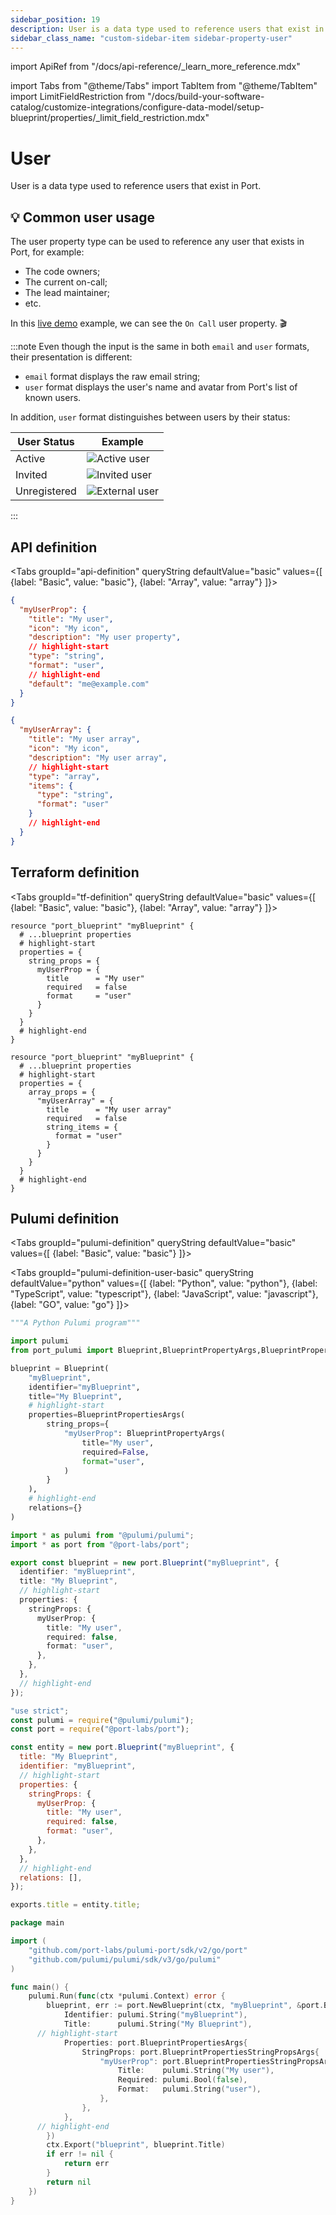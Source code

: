 ```yaml
---
sidebar_position: 19
description: User is a data type used to reference users that exist in Port
sidebar_class_name: "custom-sidebar-item sidebar-property-user"
---
```


import ApiRef from "/docs/api-reference/\_learn_more_reference.mdx"

import Tabs from "@theme/Tabs"
import TabItem from "@theme/TabItem"
import LimitFieldRestriction from "/docs/build-your-software-catalog/customize-integrations/configure-data-model/setup-blueprint/properties/_limit_field_restriction.mdx"

# User

User is a data type used to reference users that exist in Port.

## 💡 Common user usage

The user property type can be used to reference any user that exists in Port, for example:

- The code owners;
- The current on-call;
- The lead maintainer;
- etc.

In this [live demo](https://demo.getport.io/service_catalog) example, we can see the `On Call` user property. 🎬

:::note
Even though the input is the same in both `email` and `user` formats, their presentation is different:

- `email` format displays the raw email string;
- `user` format displays the user's name and avatar from Port's list of known users.

In addition, `user` format distinguishes between users by their status:

| User Status  | Example                                                                                 |
| ------------ | --------------------------------------------------------------------------------------- |
| Active       | ![Active user](/img/software-catalog/blueprint/activeUser.png)     |
| Invited      | ![Invited user](/img/software-catalog/blueprint/invitedUser.png)   |
| Unregistered | ![External user](/img/software-catalog/blueprint/externalUser.png) |

:::

## API definition

<LimitFieldRestriction property_name='User' />

<Tabs groupId="api-definition" queryString defaultValue="basic" values={[
{label: "Basic", value: "basic"},
{label: "Array", value: "array"}
]}>

<TabItem value="basic">

```json showLineNumbers
{
  "myUserProp": {
    "title": "My user",
    "icon": "My icon",
    "description": "My user property",
    // highlight-start
    "type": "string",
    "format": "user",
    // highlight-end
    "default": "me@example.com"
  }
}
```

</TabItem>
<TabItem value="array">

```json showLineNumbers
{
  "myUserArray": {
    "title": "My user array",
    "icon": "My icon",
    "description": "My user array",
    // highlight-start
    "type": "array",
    "items": {
      "type": "string",
      "format": "user"
    }
    // highlight-end
  }
}
```

</TabItem>
</Tabs>

<ApiRef />

## Terraform definition

<Tabs groupId="tf-definition" queryString defaultValue="basic" values={[
{label: "Basic", value: "basic"},
{label: "Array", value: "array"}
]}>

<TabItem value="basic">

```hcl showLineNumbers
resource "port_blueprint" "myBlueprint" {
  # ...blueprint properties
  # highlight-start
  properties = {
    string_props = {
      myUserProp = {
        title      = "My user"
        required   = false
        format     = "user"
      }
    }
  }
  # highlight-end
}
```

</TabItem>
<TabItem value="array">

```hcl showLineNumbers
resource "port_blueprint" "myBlueprint" {
  # ...blueprint properties
  # highlight-start
  properties = {
    array_props = {
      "myUserArray" = {
        title      = "My user array"
        required   = false
        string_items = {
          format = "user"
        }
      }
    }
  }
  # highlight-end
}
```

</TabItem>

</Tabs>

## Pulumi definition

<Tabs groupId="pulumi-definition" queryString defaultValue="basic" values={[
{label: "Basic", value: "basic"}
]}>

<TabItem value="basic">

<Tabs groupId="pulumi-definition-user-basic" queryString defaultValue="python" values={[
{label: "Python", value: "python"},
{label: "TypeScript", value: "typescript"},
{label: "JavaScript", value: "javascript"},
{label: "GO", value: "go"}
]}>

<TabItem value="python">

```python showLineNumbers
"""A Python Pulumi program"""

import pulumi
from port_pulumi import Blueprint,BlueprintPropertyArgs,BlueprintPropertiesArgs

blueprint = Blueprint(
    "myBlueprint",
    identifier="myBlueprint",
    title="My Blueprint",
    # highlight-start
    properties=BlueprintPropertiesArgs(
        string_props={
            "myUserProp": BlueprintPropertyArgs(
                title="My user",
                required=False,
                format="user",
            )
        }
    ),
    # highlight-end
    relations={}
)
```

</TabItem>

<TabItem value="typescript">

```typescript showLineNumbers
import * as pulumi from "@pulumi/pulumi";
import * as port from "@port-labs/port";

export const blueprint = new port.Blueprint("myBlueprint", {
  identifier: "myBlueprint",
  title: "My Blueprint",
  // highlight-start
  properties: {
    stringProps: {
      myUserProp: {
        title: "My user",
        required: false,
        format: "user",
      },
    },
  },
  // highlight-end
});
```

</TabItem>

<TabItem value="javascript">

```javascript showLineNumbers
"use strict";
const pulumi = require("@pulumi/pulumi");
const port = require("@port-labs/port");

const entity = new port.Blueprint("myBlueprint", {
  title: "My Blueprint",
  identifier: "myBlueprint",
  // highlight-start
  properties: {
    stringProps: {
      myUserProp: {
        title: "My user",
        required: false,
        format: "user",
      },
    },
  },
  // highlight-end
  relations: [],
});

exports.title = entity.title;
```

</TabItem>
<TabItem value="go">

```go showLineNumbers
package main

import (
	"github.com/port-labs/pulumi-port/sdk/v2/go/port"
	"github.com/pulumi/pulumi/sdk/v3/go/pulumi"
)

func main() {
	pulumi.Run(func(ctx *pulumi.Context) error {
		blueprint, err := port.NewBlueprint(ctx, "myBlueprint", &port.BlueprintArgs{
			Identifier: pulumi.String("myBlueprint"),
			Title:      pulumi.String("My Blueprint"),
      // highlight-start
			Properties: port.BlueprintPropertiesArgs{
				StringProps: port.BlueprintPropertiesStringPropsArgs{
                    "myUserProp": port.BlueprintPropertiesStringPropsArgs{
                        Title:    pulumi.String("My user"),
                        Required: pulumi.Bool(false),
                        Format:   pulumi.String("user"),
                    },
                },
			},
      // highlight-end
		})
		ctx.Export("blueprint", blueprint.Title)
		if err != nil {
			return err
		}
		return nil
	})
}
```

</TabItem>

</Tabs>

</TabItem>
</Tabs>
